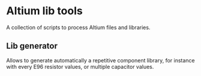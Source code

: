 # Altium lib tools

A collection of scripts to process Altium files and libraries.

## Lib generator
Allows to generate automatically a repetitive component library, 
for instance with every E96 resistor values, or multiple capacitor values.

